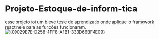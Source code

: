 # Projeto-Estoque-de-inform-tica
esse projeto foi um breve teste de aprendizado onde apliquei o framework react nele para as funções funcionarem.
![{09029E7E-D258-4FF8-AFB1-333D66BF4E09}](https://github.com/user-attachments/assets/d84e3b77-f008-4676-ad77-459b5b342105)
